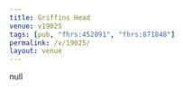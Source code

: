 ```yaml
---
title: Griffins Head
venue: v19025
tags: [pub, "fhrs:452091", "fhrs:871848"]
permalink: /v/19025/
layout: venue
---
```

null
